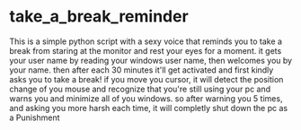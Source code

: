 # take_a_break_reminder
This is a simple python script with a sexy voice that reminds you to take a break from staring at the monitor and rest your eyes for a moment.
it gets your user name by reading your windows user name, then welcomes you by your name.
then after each 30 minutes it'll get activated and first kindly asks you to take a break!
if you move you cursor, it will detect the position change of you mouse and recognize that you're still using your pc and warns you and minimize all of you windows.
so after warning you 5 times, and asking you more harsh each time, it will completly shut down the pc as a Punishment

